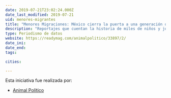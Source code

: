 ```yaml
---
date: 2019-07-21T23:02:24.000Z
date_last_modified: 2019-07-21
uid: menores-migrantes
title: "Menores Migraciones: México cierra la puerta a una generación que huye de la violencia"
description: "Reportajes que cuentan la historia de miles de niños y jóvenes que salen a diario de sus países de origen para conseguir mejores oportunidades y terminan encontrandose con verdaderas pesadillas en el camino."
type: Periodismo de datos
website: https://readymag.com/animalpolitico/33897/2/
date_ini: 
date_end: 
tags:

cities: 

---
```


Esta iniciativa fue realizada por:

- [Animal Político](/organizaciones/animal-politico)
